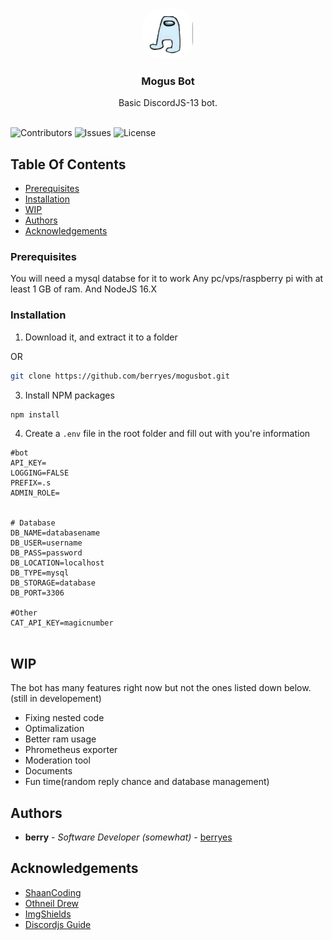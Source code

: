 <br/>
<p align="center">
  <a href="https://github.com/berryes/mogusbot">
    <img src="logo.jpg" alt="Logo" width="80" height="80" style="border-radius: 2em">
  </a>

  <h3 align="center">Mogus Bot</h3>

  <p align="center">
    Basic DiscordJS-13 bot.
    <br/>
    <br/>
  </p>
</p>

![Contributors](https://img.shields.io/github/contributors/berryes/mogusbot?color=dark-green) ![Issues](https://img.shields.io/github/issues/berryes/mogusbot) ![License](https://img.shields.io/github/license/berryes/mogusbot) 

## Table Of Contents

  * [Prerequisites](#prerequisites)
  * [Installation](#installation)
* [WIP](#wip)
* [Authors](#authors)
* [Acknowledgements](#acknowledgements)

### Prerequisites

You will need a mysql databse for it to work
Any pc/vps/raspberry pi with at least 1 GB of ram.
And NodeJS 16.X

### Installation

1. Download it, and extract it to a folder

OR
```sh
git clone https://github.com/berryes/mogusbot.git
```

3. Install NPM packages

```sh
npm install
```
4. Create a `.env` file in the root folder and fill out with you're information
```env
#bot 
API_KEY=
LOGGING=FALSE
PREFIX=.s
ADMIN_ROLE=


# Database 
DB_NAME=databasename
DB_USER=username
DB_PASS=password
DB_LOCATION=localhost
DB_TYPE=mysql
DB_STORAGE=database
DB_PORT=3306

#Other
CAT_API_KEY=magicnumber


```


## WIP 
The bot has many features right now but not the ones listed down below. (still in developement)
* Fixing nested code
* Optimalization
* Better ram usage
* Phrometheus exporter
* Moderation tool
* Documents
* Fun time(random reply chance and database management)

## Authors

* **berry** - *Software Developer (somewhat)* - [berryes](https://github.com/berryes/)

## Acknowledgements

* [ShaanCoding](https://github.com/ShaanCoding/)
* [Othneil Drew](https://github.com/othneildrew/Best-README-Template)
* [ImgShields](https://shields.io/)
* [Discordjs Guide](https://discordjs.guide/)
